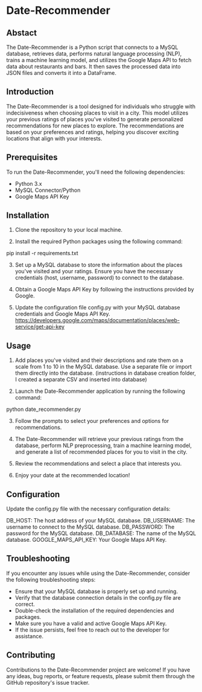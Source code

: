 # Date-Recommender
## Abstact
The Date-Recommender is a Python script that connects to a MySQL database, retrieves data, performs natural language processing (NLP), trains a machine learning model, and utilizes the Google Maps API to fetch data about restaurants and bars. It then saves the processed data into JSON files and converts it into a DataFrame.

## Introduction
The Date-Recommender is a tool designed for individuals who struggle with indecisiveness when choosing places to visit in a city. This model utilizes your previous ratings of places you've visited to generate personalized recommendations for new places to explore. The recommendations are based on your preferences and ratings, helping you discover exciting locations that align with your interests.

## Prerequisites
To run the Date-Recommender, you'll need the following dependencies:

- Python 3.x
- MySQL Connector/Python
- Google Maps API Key

## Installation
1. Clone the repository to your local machine.

2. Install the required Python packages using the following command:

pip install -r requirements.txt

3. Set up a MySQL database to store the information about the places you've visited and your ratings. Ensure you have the necessary credentials (host, username, password) to connect to the database.

4. Obtain a Google Maps API Key by following the instructions provided by Google.

5. Update the configuration file config.py with your MySQL database credentials and Google Maps API Key.
https://developers.google.com/maps/documentation/places/web-service/get-api-key

## Usage
1. Add places you've visited and their descriptions and rate them on a scale from 1 to 10 in the MySQL database. Use a separate file or import them directly into the database. (instructions in database creation folder, I created a separate CSV and inserted into database)

2. Launch the Date-Recommender application by running the following command:

python date_recommender.py

3. Follow the prompts to select your preferences and options for recommendations.

4. The Date-Recommender will retrieve your previous ratings from the database, perform NLP preprocessing, train a machine learning model, and generate a list of recommended places for you to visit in the city.

5. Review the recommendations and select a place that interests you.

6. Enjoy your date at the recommended location!

## Configuration
Update the config.py file with the necessary configuration details:

DB_HOST: The host address of your MySQL database.
DB_USERNAME: The username to connect to the MySQL database.
DB_PASSWORD: The password for the MySQL database.
DB_DATABASE: The name of the MySQL database.
GOOGLE_MAPS_API_KEY: Your Google Maps API Key.

## Troubleshooting
If you encounter any issues while using the Date-Recommender, consider the following troubleshooting steps:

- Ensure that your MySQL database is properly set up and running.
- Verify that the database connection details in the config.py file are correct.
- Double-check the installation of the required dependencies and packages.
- Make sure you have a valid and active Google Maps API Key.
- If the issue persists, feel free to reach out to the developer for assistance.

## Contributing
Contributions to the Date-Recommender project are welcome! If you have any ideas, bug reports, or feature requests, please submit them through the GitHub repository's issue tracker.
